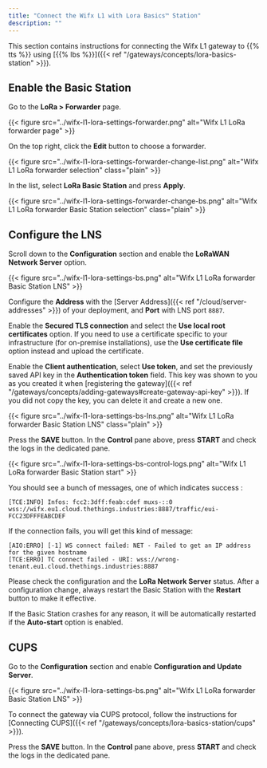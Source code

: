 ```yaml
---
title: "Connect the Wifx L1 with Lora Basics™ Station"
description: ""
---
```


This section contains instructions for connecting the Wifx L1 gateway to {{% tts %}} using [{{% lbs %}}]({{< ref "/gateways/concepts/lora-basics-station" >}}).

<!--more-->

## Enable the Basic Station

Go to the **LoRa > Forwarder** page.

{{< figure src="../wifx-l1-lora-settings-forwarder.png" alt="Wifx L1 LoRa forwarder page" >}}

On the top right, click the **Edit** button to choose a forwarder.

{{< figure src="../wifx-l1-lora-settings-forwarder-change-list.png" alt="Wifx L1 LoRa forwarder selection" class="plain" >}}

In the list, select **LoRa Basic Station** and press **Apply**.

{{< figure src="../wifx-l1-lora-settings-forwarder-change-bs.png" alt="Wifx L1 LoRa forwarder Basic Station selection" class="plain" >}}

## Configure the LNS

Scroll down to the **Configuration** section and enable the **LoRaWAN Network Server** option.

{{< figure src="../wifx-l1-lora-settings-bs.png" alt="Wifx L1 LoRa forwarder Basic Station LNS" >}}

Configure the **Address** with the [Server Address]({{< ref "/cloud/server-addresses" >}}) of your deployment, and **Port** with LNS port `8887`.

Enable the **Secured TLS connection** and select the **Use local root certificates** option. If you need to use a certificate specific to your infrastructure (for on-premise installations), use the **Use certificate file** option instead and upload the certificate.

Enable the **Client authentication**, select **Use token**, and set the previously saved API key in the **Authentication token** field. This key was shown to you as you created it when [registering the gateway]({{< ref "/gateways/concepts/adding-gateways#create-gateway-api-key" >}}). If you did not copy the key, you can delete it and create a new one.

{{< figure src="../wifx-l1-lora-settings-bs-lns.png" alt="Wifx L1 LoRa forwarder Basic Station LNS" class="plain" >}}

Press the **SAVE** button. In the **Control** pane above, press **START** and check the logs in the dedicated pane.

{{< figure src="../wifx-l1-lora-settings-bs-control-logs.png" alt="Wifx L1 LoRa forwarder Basic Station start" >}}

You should see a bunch of messages, one of which indicates success :

```log
[TCE:INFO] Infos: fcc2:3dff:feab:cdef muxs-::0 wss://wifx.eu1.cloud.thethings.industries:8887/traffic/eui-FCC23DFFFEABCDEF
```

If the connection fails, you will get this kind of message:

```log
[AIO:ERRO] [-1] WS connect failed: NET - Failed to get an IP address for the given hostname
[TCE:ERRO] TC connect failed - URI: wss://wrong-tenant.eu1.cloud.thethings.industries:8887
```

Please check the configuration and the **LoRa Network Server** status. After a configuration change, always restart the Basic Station with the **Restart** button to make it effective.

If the Basic Station crashes for any reason, it will be automatically restarted if the **Auto-start** option is enabled.

## CUPS

Go to the **Configuration** section and enable **Configuration and Update Server**.

{{< figure src="../wifx-l1-lora-settings-bs.png" alt="Wifx L1 LoRa forwarder Basic Station LNS" >}}

To connect the gateway via CUPS protocol, follow the instructions for [Connecting CUPS]({{< ref "/gateways/concepts/lora-basics-station/cups" >}}).

Press the **SAVE** button. In the **Control** pane above, press **START** and check the logs in the dedicated pane.
